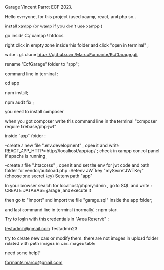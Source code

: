 
Garage Vincent Parrot ECF 2023.

Hello everyone, for this project i used xaamp, react, and php
so..
 
install xampp (or wamp if you don't use xampp )

go inside C:/ xampp / htdocs

right click in empty zone inside this folder and click  "open in terminal" ;

write : git clone https://github.com/MarcoFormante/EcfGarage.git

rename "EcfGarage" folder to "app";

command line in terminal : 

cd app

npm install;

npm audit fix ;

you need to install composer 

when you got composer write this command line in the terminal "composer require firebase/php-jwt"

inside "app" folder :

-create a new file ".env.development" , open it and write REACT_APP_HTTP= http://localhost/app/api/ ;
check in xampp control panel if apache is running ;

-create a file ".htaccess" , open it and  set the env for jwt code and path folder for vendor/autoload.php :
Setenv JWTkey "mySecretJWTKey" (choose one secret key)
Setenv path "app"


In your browser search for localhost/phpmyadmin , go to SQL and write : CREATE DATABASE garage ,and execute it

then go to "import" and import the file "garage.sql" inside the app folder;



and last command line in terminal (normally) : npm start


Try to logIn with this credentials in "Area Reservè" :

testadmin@gmail.com	
Testadmin23

try to create new cars or modify them.
there are not images in upload folder related with path images in car_images table

need some help? 

formante.marco@gmail.com

